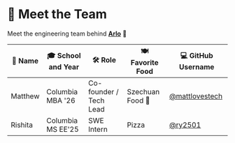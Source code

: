 # 👥 Meet the Team

Meet the engineering team behind **[Arlo](http://arlorent.com)** 🚀

| 👤 Name  | 🎓 School and Year | 🛠 Role               | 🍽️ Favorite Food | 💻 GitHub Username |
|---------|--------------------|-----------------------|------------------|--------------------|
| Matthew | Columbia MBA '26   | Co-founder / Tech Lead | Szechuan Food 🍜 | [@mattlovestech](https://github.com/mattlovestech) |
| Rishita | Columbia MS EE'25  | SWE Intern             | Pizza            | [@ry2501](https://github.com/ry2501)               |   
